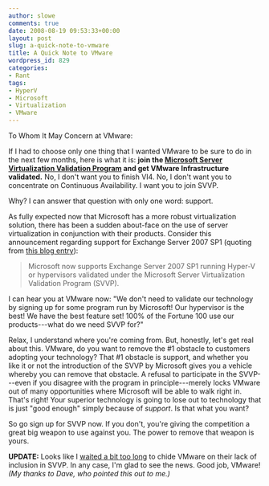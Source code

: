 ```yaml
---
author: slowe
comments: true
date: 2008-08-19 09:53:33+00:00
layout: post
slug: a-quick-note-to-vmware
title: A Quick Note to VMware
wordpress_id: 829
categories:
- Rant
tags:
- HyperV
- Microsoft
- Virtualization
- VMware
---
```


To Whom It May Concern at VMware:

If I had to choose only one thing that I wanted VMware to be sure to do in the next few months, here is what it is: **join the [Microsoft Server Virtualization Validation Program](http://www.windowsservercatalog.com/svvp) and get VMware Infrastructure validated.** No, I don't want you to finish VI4. No, I don't want you to concentrate on Continuous Availability. I want you to join SVVP.

Why? I can answer that question with only one word: support.

As fully expected now that Microsoft has a more robust virtualization solution, there has been a sudden about-face on the use of server virtualization in conjunction with their products. Consider this announcement regarding support for Exchange Server 2007 SP1 (quoting from [this blog entry](http://msexchangeteam.com/archive/2008/08/19/449621.aspx)):

>Microsoft now supports Exchange Server 2007 SP1 running Hyper-V or hypervisors validated under the Microsoft Server Virtualization Validation Program (SVVP).

I can hear you at VMware now: "We don't need to validate our technology by signing up for some program run by Microsoft! Our hypervisor is the best! We have the best feature set! 100% of the Fortune 100 use our products---what do we need SVVP for?"

Relax, I understand where you're coming from. But, honestly, let's get real about this. VMware, do you want to remove the #1 obstacle to customers adopting your technology? That #1 obstacle is support, and whether you like it or not the introduction of the SVVP by Microsoft gives you a vehicle whereby you can remove that obstacle. A refusal to participate in the SVVP---even if you disagree with the program in principle---merely locks VMware out of many opportunities where Microsoft will be able to walk right in. That's right! Your superior technology is going to lose out to technology that is just "good enough" simply because of _support_. Is that what you want?

So go sign up for SVVP now. If you don't, you're giving the competition a great big weapon to use against you. The power to remove that weapon is yours.

**UPDATE:** Looks like I [waited a bit too long](http://www.chriswolf.com/?p=183) to chide VMware on their lack of inclusion in SVVP. In any case, I'm glad to see the news. Good job, VMware! _(My thanks to Dave, who pointed this out to me.)_
